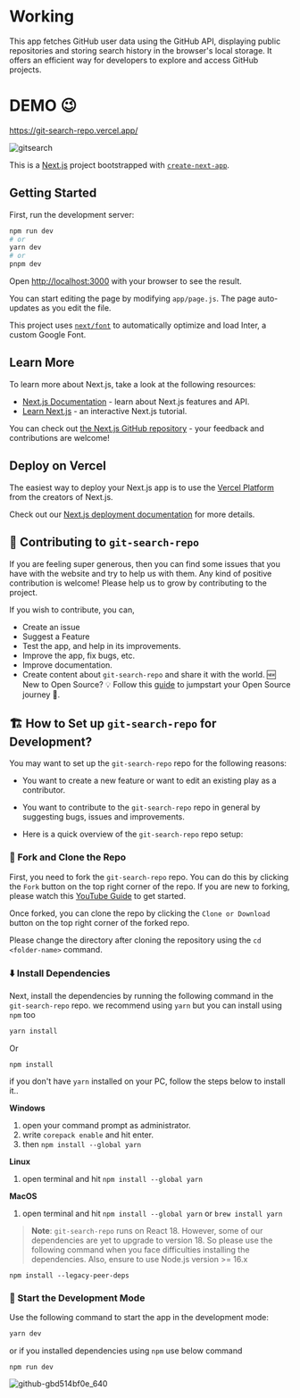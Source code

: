 # Working
This app fetches GitHub user data using the GitHub API, displaying public repositories and storing search history in the browser's local storage. It offers an efficient way for developers to explore and access GitHub projects.
# DEMO 😉
https://git-search-repo.vercel.app/ 

![gitsearch](https://github.com/dev-keshav/git-search-repo/assets/71294563/d089ec0b-87c7-4b7c-85ee-1cfb3aaee49d)

This is a [Next.js](https://nextjs.org/) project bootstrapped with [`create-next-app`](https://github.com/vercel/next.js/tree/canary/packages/create-next-app).

## Getting Started

First, run the development server:

```bash
npm run dev
# or
yarn dev
# or
pnpm dev
```

Open [http://localhost:3000](http://localhost:3000) with your browser to see the result.

You can start editing the page by modifying `app/page.js`. The page auto-updates as you edit the file.

This project uses [`next/font`](https://nextjs.org/docs/basic-features/font-optimization) to automatically optimize and load Inter, a custom Google Font.

## Learn More

To learn more about Next.js, take a look at the following resources:

- [Next.js Documentation](https://nextjs.org/docs) - learn about Next.js features and API.
- [Learn Next.js](https://nextjs.org/learn) - an interactive Next.js tutorial.

You can check out [the Next.js GitHub repository](https://github.com/vercel/next.js/) - your feedback and contributions are welcome!

## Deploy on Vercel


The easiest way to deploy your Next.js app is to use the [Vercel Platform](https://vercel.com/new?utm_medium=default-template&filter=next.js&utm_source=create-next-app&utm_campaign=create-next-app-readme) from the creators of Next.js.

Check out our [Next.js deployment documentation](https://nextjs.org/docs/deployment) for more details.


## 🤝 Contributing to `git-search-repo`
If you are feeling super generous, then you can find some issues that you have with the website and try to help us with them.
Any kind of positive contribution is welcome! Please help us to grow by contributing to the project.

If you wish to contribute, you can,

- Create an issue
- Suggest a Feature
- Test the app, and help in its improvements.
- Improve the app, fix bugs, etc.
- Improve documentation.
- Create content about `git-search-repo` and share it with the world.
🆕 New to Open Source? 💡 Follow this [guide](https://opensource.guide/how-to-contribute/) to jumpstart your Open Source journey 🚀.

## 🏗️ How to Set up `git-search-repo` for Development?

You may want to set up the `git-search-repo` repo for the following reasons:
- You want to create a new feature or want to edit an existing play as a contributor.
- You want to contribute to the `git-search-repo` repo in general by suggesting bugs, issues and improvements.

- Here is a quick overview of the `git-search-repo` repo setup:

### 🍴 Fork and Clone the Repo

First, you need to fork the `git-search-repo` repo. You can do this by clicking the `Fork` button on the top right corner of the repo. If you are new to forking, please watch this [YouTube Guide](https://www.youtube.com/watch?v=h8suY-Osn8Q) to get started.

Once forked, you can clone the repo by clicking the `Clone or Download` button on the top right corner of the forked repo.

Please change the directory after cloning the repository using the `cd <folder-name>` command.

### ⬇️ Install Dependencies
Next, install the dependencies by running the following command in the `git-search-repo` repo. we recommend using `yarn` but you can install using `npm` too

```bash
yarn install
```

Or
```
npm install
```

if you don't have `yarn` installed on your PC, follow the steps below to install it..

**Windows**
1. open your command prompt as administrator.
2. write `corepack enable` and hit enter.
3. then `npm install --global yarn`

**Linux**
1. open terminal and hit `npm install --global yarn`

**MacOS**
1. open terminal and hit `npm install --global yarn`
or
`brew install yarn`

> **Note**: `git-search-repo` runs on React 18. However, some of our dependencies are yet to upgrade to version 18. So please use the following command when you face difficulties installing the dependencies. Also, ensure to use Node.js version >= 16.x

```
npm install --legacy-peer-deps
```

### 🦄 Start the Development Mode

Use the following command to start the app in the development mode:

```bash
yarn dev
```
or if you installed dependencies using ``npm`` use below command

```
npm run dev
```

![github-gbd514bf0e_640](https://github.com/dev-keshav/git-search-repo/assets/71294563/d5f63d82-9451-44aa-a0c4-05d2abc0810f)
